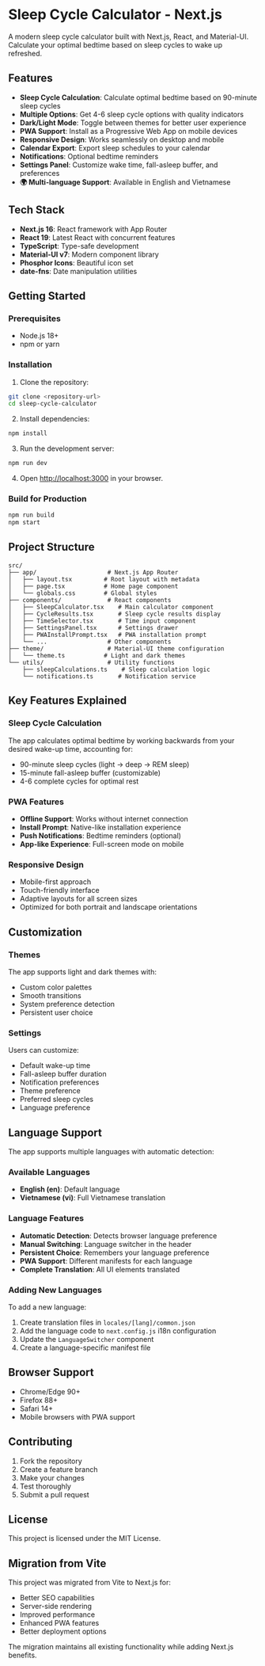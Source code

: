 # Sleep Cycle Calculator - Next.js

A modern sleep cycle calculator built with Next.js, React, and Material-UI. Calculate your optimal bedtime based on sleep cycles to wake up refreshed.

## Features

- **Sleep Cycle Calculation**: Calculate optimal bedtime based on 90-minute sleep cycles
- **Multiple Options**: Get 4-6 sleep cycle options with quality indicators
- **Dark/Light Mode**: Toggle between themes for better user experience
- **PWA Support**: Install as a Progressive Web App on mobile devices
- **Responsive Design**: Works seamlessly on desktop and mobile
- **Calendar Export**: Export sleep schedules to your calendar
- **Notifications**: Optional bedtime reminders
- **Settings Panel**: Customize wake time, fall-asleep buffer, and preferences
- **🌍 Multi-language Support**: Available in English and Vietnamese

## Tech Stack

- **Next.js 16**: React framework with App Router
- **React 19**: Latest React with concurrent features
- **TypeScript**: Type-safe development
- **Material-UI v7**: Modern component library
- **Phosphor Icons**: Beautiful icon set
- **date-fns**: Date manipulation utilities

## Getting Started

### Prerequisites

- Node.js 18+
- npm or yarn

### Installation

1. Clone the repository:

```bash
git clone <repository-url>
cd sleep-cycle-calculator
```

2. Install dependencies:

```bash
npm install
```

3. Run the development server:

```bash
npm run dev
```

4. Open [http://localhost:3000](http://localhost:3000) in your browser.

### Build for Production

```bash
npm run build
npm start
```

## Project Structure

```
src/
├── app/                    # Next.js App Router
│   ├── layout.tsx         # Root layout with metadata
│   ├── page.tsx           # Home page component
│   └── globals.css        # Global styles
├── components/             # React components
│   ├── SleepCalculator.tsx    # Main calculator component
│   ├── CycleResults.tsx       # Sleep cycle results display
│   ├── TimeSelector.tsx       # Time input component
│   ├── SettingsPanel.tsx      # Settings drawer
│   ├── PWAInstallPrompt.tsx   # PWA installation prompt
│   └── ...                 # Other components
├── theme/                  # Material-UI theme configuration
│   └── theme.ts           # Light and dark themes
└── utils/                  # Utility functions
    ├── sleepCalculations.ts    # Sleep calculation logic
    └── notifications.ts       # Notification service
```

## Key Features Explained

### Sleep Cycle Calculation

The app calculates optimal bedtime by working backwards from your desired wake-up time, accounting for:

- 90-minute sleep cycles (light → deep → REM sleep)
- 15-minute fall-asleep buffer (customizable)
- 4-6 complete cycles for optimal rest

### PWA Features

- **Offline Support**: Works without internet connection
- **Install Prompt**: Native-like installation experience
- **Push Notifications**: Bedtime reminders (optional)
- **App-like Experience**: Full-screen mode on mobile

### Responsive Design

- Mobile-first approach
- Touch-friendly interface
- Adaptive layouts for all screen sizes
- Optimized for both portrait and landscape orientations

## Customization

### Themes

The app supports light and dark themes with:

- Custom color palettes
- Smooth transitions
- System preference detection
- Persistent user choice

### Settings

Users can customize:

- Default wake-up time
- Fall-asleep buffer duration
- Notification preferences
- Theme preference
- Preferred sleep cycles
- Language preference

## Language Support

The app supports multiple languages with automatic detection:

### Available Languages

- **English (en)**: Default language
- **Vietnamese (vi)**: Full Vietnamese translation

### Language Features

- **Automatic Detection**: Detects browser language preference
- **Manual Switching**: Language switcher in the header
- **Persistent Choice**: Remembers your language preference
- **PWA Support**: Different manifests for each language
- **Complete Translation**: All UI elements translated

### Adding New Languages

To add a new language:

1. Create translation files in `locales/[lang]/common.json`
2. Add the language code to `next.config.js` i18n configuration
3. Update the `LanguageSwitcher` component
4. Create a language-specific manifest file

## Browser Support

- Chrome/Edge 90+
- Firefox 88+
- Safari 14+
- Mobile browsers with PWA support

## Contributing

1. Fork the repository
2. Create a feature branch
3. Make your changes
4. Test thoroughly
5. Submit a pull request

## License

This project is licensed under the MIT License.

## Migration from Vite

This project was migrated from Vite to Next.js for:

- Better SEO capabilities
- Server-side rendering
- Improved performance
- Enhanced PWA features
- Better deployment options

The migration maintains all existing functionality while adding Next.js benefits.
